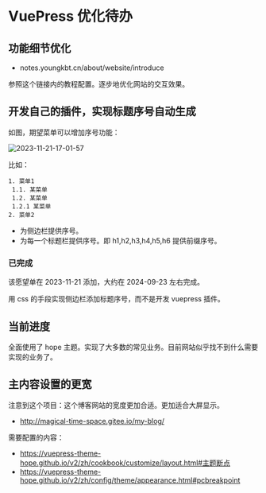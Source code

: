 # VuePress 优化待办

## 功能细节优化

- notes.youngkbt.cn/about/website/introduce

参照这个链接内的教程配置。逐步地优化网站的交互效果。

## 开发自己的插件，实现标题序号自动生成

如图，期望菜单可以增加序号功能：

![2023-11-21-17-01-57](https://s2.loli.net/2023/11/21/DuqhNH9tv5pVfZM.png)

比如：

```text
1. 菜单1
 1.1. 某菜单
 1.2. 某菜单
 1.2.1 某菜单
2. 菜单2
```

- 为侧边栏提供序号。
- 为每一个标题栏提供序号。即 h1,h2,h3,h4,h5,h6 提供前缀序号。

### 已完成

该愿望单在 2023-11-21 添加，大约在 2024-09-23 左右完成。

用 css 的手段实现侧边栏添加标题序号，而不是开发 vuepress 插件。

## 当前进度

全面使用了 hope 主题。实现了大多数的常见业务。目前网站似乎找不到什么需要实现的业务了。

## 主内容设置的更宽

注意到这个项目：这个博客网站的宽度更加合适。更加适合大屏显示。

- http://magical-time-space.gitee.io/my-blog/

需要配置的内容：

- https://vuepress-theme-hope.github.io/v2/zh/cookbook/customize/layout.html#主题断点
- https://vuepress-theme-hope.github.io/v2/zh/config/theme/appearance.html#pcbreakpoint
